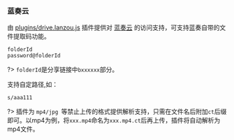 ### 蓝奏云
由 [plugins/drive.lanzou.js](https://github.com/reruin/sharelist/tree/master/plugins/drive.lanzou.js) 插件提供对 [蓝奏云](https://www.lanzou.com/) 的访问支持，可支持蓝奏自带的文件提取码功能。   
```挂载路径  
folderId  
password@folderId
``` 
?> ```folderId```是分享链接中```bxxxxxx```部分。

支持自定路径,如：
```挂载路径  
s/aaa111
```

?> 插件为 ```mp4/jpg ```等禁止上传的格式提供解析支持，只需在文件名后附加```ct```后缀即可。以mp4为例，将```xxx.mp4```命名为```xxx.mp4.ct```后再上传，插件将自动解析为mp4文件。   